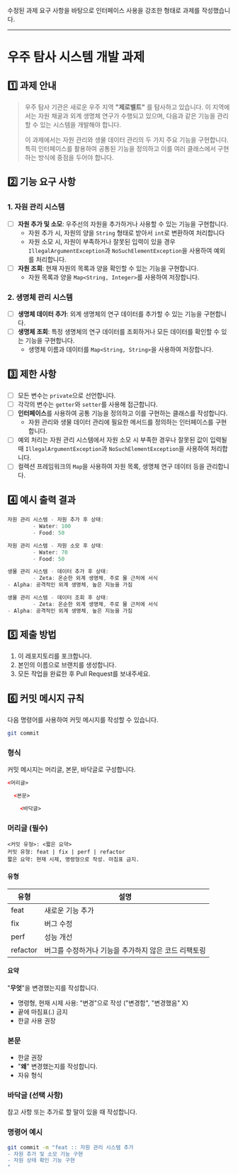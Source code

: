 수정된 과제 요구 사항을 바탕으로 인터페이스 사용을 강조한 형태로 과제를 작성했습니다.

---

# 우주 탐사 시스템 개발 과제

## 1️⃣ 과제 안내
> 우주 탐사 기관은 새로운 우주 지역 **"제로벨트"** 를 탐사하고 있습니다. 이 지역에서는 자원 채굴과 외계 생명체 연구가 수행되고 있으며, 다음과 같은 기능을 관리할 수 있는 시스템을 개발해야 합니다.
> 
> 이 과제에서는 자원 관리와 생물 데이터 관리의 두 가지 주요 기능을 구현합니다. 특히 인터페이스를 활용하여 공통된 기능을 정의하고 이를 여러 클래스에서 구현하는 방식에 중점을 두어야 합니다.

## 2️⃣ 기능 요구 사항
### 1. 자원 관리 시스템
- [ ] **자원 추가 및 소모**: 우주선의 자원을 추가하거나 사용할 수 있는 기능을 구현합니다.
  - 자원 추가 시, 자원의 양을 `String` 형태로 받아서 `int`로 변환하여 처리합니다
  - 자원 소모 시, 자원이 부족하거나 잘못된 입력이 있을 경우 `IllegalArgumentException`과 `NoSuchElementException`을 사용하여 예외를 처리합니다.
- [ ] **자원 조회**: 현재 자원의 목록과 양을 확인할 수 있는 기능을 구현합니다.
  - 자원 목록과 양을 `Map<String, Integer>`를 사용하여 저장합니다.

### 2. 생명체 관리 시스템
- [ ] **생명체 데이터 추가**: 외계 생명체의 연구 데이터를 추가할 수 있는 기능을 구현합니다.
- [ ] **생명체 조회**: 특정 생명체의 연구 데이터를 조회하거나 모든 데이터를 확인할 수 있는 기능을 구현합니다.
  - 생명체 이름과 데이터를 `Map<String, String>`을 사용하여 저장합니다.

## 3️⃣ 제한 사항
- [ ] 모든 변수는 `private`으로 선언합니다.
- [ ] 각각의 변수는 `getter`와 `setter`를 사용해 접근합니다.
- [ ] **인터페이스**를 사용하여 공통 기능을 정의하고 이를 구현하는 클래스를 작성합니다.
  - 자원 관리와 생물 데이터 관리에 필요한 메서드를 정의하는 인터페이스를 구현합니다.
- [ ] 예외 처리는 자원 관리 시스템에서 자원 소모 시 부족한 경우나 잘못된 값이 입력될 때 `IllegalArgumentException`과 `NoSuchElementException`을 사용하여 처리합니다.
- [ ] 컬렉션 프레임워크의 `Map`을 사용하여 자원 목록, 생명체 연구 데이터 등을 관리합니다.

## 4️⃣ 예시 출력 결과
```java
자원 관리 시스템 - 자원 추가 후 상태:
        - Water: 100
        - Food: 50

자원 관리 시스템 - 자원 소모 후 상태:
        - Water: 70
        - Food: 50

생물 관리 시스템 - 데이터 추가 후 상태:
        - Zeta: 온순한 외계 생명체, 주로 물 근처에 서식
- Alpha: 공격적인 외계 생명체, 높은 지능을 가짐

생물 관리 시스템 - 데이터 조회 후 상태:
        - Zeta: 온순한 외계 생명체, 주로 물 근처에 서식
- Alpha: 공격적인 외계 생명체, 높은 지능을 가짐
```

## 5️⃣ 제출 방법
1. 이 레포지토리를 포크합니다.
2. 본인의 이름으로 브랜치를 생성합니다.
3. 모든 작업을 완료한 후 Pull Request를 보내주세요.

## 6️⃣ 커밋 메시지 규칙
다음 명령어를 사용하여 커밋 메시지를 작성할 수 있습니다.

```bash
git commit
```

### 형식
커밋 메시지는 머리글, 본문, 바닥글로 구성합니다.

```html
<머리글>

  <본문>

    <바닥글>
```

### 머리글 (필수)
```
<커밋 유형>: <짧은 요약>
커밋 유형: feat | fix | perf | refactor
짧은 요약: 현재 시제, 명령형으로 작성. 마침표 금지.
```

#### 유형

| 유형     | 설명                                                      |
|----------|-----------------------------------------------------------|
| feat     | 새로운 기능 추가                                          |
| fix      | 버그 수정                                                 |
| perf     | 성능 개선                                                 |
| refactor | 버그를 수정하거나 기능을 추가하지 않은 코드 리팩토링      |

#### 요약

"**무엇**"을 변경했는지를 작성합니다.

- 명령형, 현재 시제 사용: "변경"으로 작성 ("변경함", "변경했음" X)
- 끝에 마침표(.) 금지
- 한글 사용 권장

### 본문

- 한글 권장
- "**왜**" 변경했는지를 작성합니다.
- 자유 형식

### 바닥글 (선택 사항)
참고 사항 또는 추가로 할 말이 있을 때 작성합니다.

### 명령어 예시
```bash
git commit -m "feat :: 자원 관리 시스템 추가
- 자원 추가 및 소모 기능 구현
- 자원 상태 확인 기능 구현
"
```